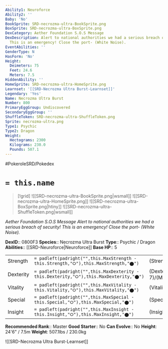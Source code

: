 ```yaml
---
Ability1: Neuroforce
Ability2: ''
Baby: 'No'
BookSprite: SRD-necrozma-ultra-BookSprite.png
BoxSprite: SRD-necrozma-ultra-BoxSprite.png
DexCategory: Aether Foundation S.O.S Message
DexDescription: Alert to national authorities we had a serious breach of security!
  This is an emergency! Close the port- (White Noise).
EventAbilities: ''
GenderType: N
HasForm: 'No'
Height:
  Deimeters: 75
  Feet: 24.6
  Meters: 7.5
HiddenAbility: ''
HomeSprite: SRD-necrozma-ultra-HomeSprite.png
Learnset: '[[SRD-Necrozma Ultra Burst-Learnset]]'
Legendary: 'Yes'
Name: Necrozma Ultra Burst
Number: 800
PrimaryEggGroup: Undiscovered
SecondaryEggGroup: ''
ShuffleToken: SRD-necrozma-ultra-ShuffleToken.png
Sprite: necrozma-ultra.png
Type1: Psychic
Type2: Dragon
Weight:
  Hectograms: 2300
  Kilograms: 230.0
  Pounds: 507.1
---
```


#PokeroleSRD/Pokedex

# `= this.name`

> [!grid]
> ![[SRD-necrozma-ultra-BookSprite.png|wsmall]]
> ![[SRD-necrozma-ultra-HomeSprite.png]]
> ![[SRD-necrozma-ultra-BoxSprite.png|htiny]]
> ![[SRD-necrozma-ultra-ShuffleToken.png|wsmall]]


*Aether Foundation S.O.S Message*
*Alert to national authorities we had a serious breach of security! This is an emergency! Close the port- (White Noise).*

**DexID**:: 0800F3
**Species**:: Necrozma Ultra Burst
**Type**:: Psychic / Dragon
**Abilities**:: [[SRD-Neuroforce|Neuroforce]]
**Base HP**:: 5

|           |                                                                                        |                                          |
| --------- | -------------------------------------------------------------------------------------- | ---------------------------------------- |
| Strength  | `= padleft(padright("",this.MaxStrength - this.Strength,"⭘"),this.MaxStrength,"⬤")`    | (Strength::8)/(MaxStrength::8)   |
| Dexterity | `= padleft(padright("",this.MaxDexterity - this.Dexterity,"⭘"),this.MaxDexterity,"⬤")` | (Dexterity:: 7)/(MaxDexterity::7) |
| Vitality  | `= padleft(padright("",this.MaxVitality - this.Vitality,"⭘"),this.MaxVitality,"⬤")`    | (Vitality::6)/(MaxVitality::6)   |
| Special   | `= padleft(padright("",this.MaxSpecial - this.Special,"⭘"),this.MaxSpecial,"⬤")`       | (Special::8)/(MaxSpecial::8)     |
| Insight   | `= padleft(padright("",this.MaxInsight - this.Insight,"⭘"),this.MaxInsight,"⬤")`       | (Insight::6)/(MaxInsight::6)     |


**Recommended Rank**:: Master
**Good Starter**:: No
**Can Evolve**:: No
**Height**: 24'6" / 7.5m
**Weight**: 507.1lbs / 230.0kg

![[SRD-Necrozma Ultra Burst-Learnset]]